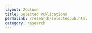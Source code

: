 ```yaml
---
layout: 2column
title: Selected Publications
permalink: /research/selectedpub.html
category: research
---
```

